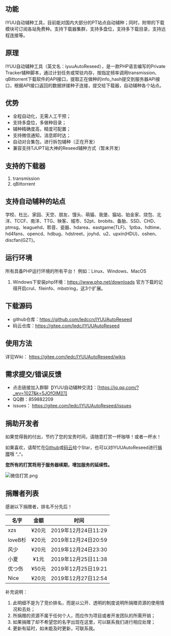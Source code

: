 ## 功能
IYUU自动辅种工具，目前能对国内大部分的PT站点自动辅种；同时，附带的下载模块可订阅各站免费种。支持下载器集群，支持多盘位，支持多下载目录，支持远程连接等。

## 原理
IYUU自动辅种工具（英文名：iyuuAutoReseed），是一款PHP语言编写的Private Tracker辅种脚本，通过计划任务或常驻内存，按指定频率调用transmission、qBittorrent下载软件的API接口，提取正在做种的info_hash提交到服务器API接口，根据API接口返回的数据拼接种子连接，提交给下载器，自动辅种各个站点。

## 优势
 - 全程自动化，无需人工干预；
 - 支持多盘位，多做种目录；
 - 辅种精确度高，精度可配置；
 - 支持微信通知，消息即时达；
 - 自动对合集包，进行拆包辅种（正在开发）
 - 兼容支持TJUPT站大神的Reseed辅种方式（暂未开发）

## 支持的下载器
 1. transmission
 2. qBittorrent

## 支持自动辅种的站点
学校、杜比、家园、天空、朋友、馒头、萌猫、我堡、猫站、铂金家、烧包、北洋、TCCF、南洋、TTG、映客、城市、52pt、brobits、备胎、SSD、CHD、ptmsg、leaguehd、聆音、瓷器、hdarea、eastgame(TLF)、1ptba、hdtime、hd4fans、opencd、hdbug、hdstreet、joyhd、u2、upxin(HDU)、oshen、discfan(GZT)。

## 运行环境
所有具备PHP运行环境的所有平台！
例如：Linux、Windows、MacOS
 1. Windows下安装php环境：https://www.php.net/downloads
    官方下载的记得开启crul、fileinfo、mbstring，这3个扩展。

## 下载源码
 - github仓库：https://github.com/ledccn/IYUUAutoReseed
 - 码云仓库：https://gitee.com/ledc/IYUUAutoReseed

## 使用方法
详见Wiki： https://gitee.com/ledc/IYUUAutoReseed/wikis 

## 需求提交/错误反馈
 - 点击链接加入群聊【IYUU自动辅种交流】：[https://jq.qq.com/?_wv=1027&k=5JOfOlM][1]
 - QQ群：859882209
 - issues： https://gitee.com/ledc/IYUUAutoReseed/issues 

## 捐助开发者
如果觉得我的付出，节约了您的宝贵时间，请随意打赏一杯咖啡！或者一杯水！

如果喜欢，请帮忙在[Github](https://github.com/ledccn/IYUUAutoReseed)或[码云](https://gitee.com/ledc/IYUUAutoReseed)给个Star，也可以对IYUUAutoReseed进行[捐赠](https://gitee.com/ledc/IYUUAutoReseed#%E6%8D%90%E5%8A%A9%E5%BC%80%E5%8F%91%E8%80%85)哦 ^_^。

**您所有的打赏将用于服务器续期，增加服务的延续性。**


![微信打赏.png][2]


## 捐赠者列表
感谢以下捐赠者，排名不分先后！

|名字 | 金额 | 时间|
| - | :-: | ---- |
| xzs | ¥20元 | 2019年12月24日11:29 |
| loveB杉 | ¥20元 | 2019年12月24日20:59 |
| 风少 | ¥20元 | 2019年12月24日23:30 |
| 小夏 | ¥1元 | 2019年12月25日11:38 |
| 优つ伤 | ¥50元 | 2019年12月25日19:21 |
| Nice | ¥20元 | 2019年12月27日12:54 |

补充说明：

1.  此明细不是为了竞价排名，而是以公开、透明的制度说明所捐赠资源的使用情况和去处； 
2.  所捐赠的资源不属于任何个人，而应作为项目或者开发团队的所需开销； 
3.  如果捐赠了却不希望您的名字出现在这里，可以联系我们进行相应处理；
4.  更新有延时，如未能及时更新，可联系我。



[1]: https://jq.qq.com/?_wv=1027&k=5JOfOlM
[2]: https://www.iyuu.cn/usr/uploads/2019/12/801558607.png